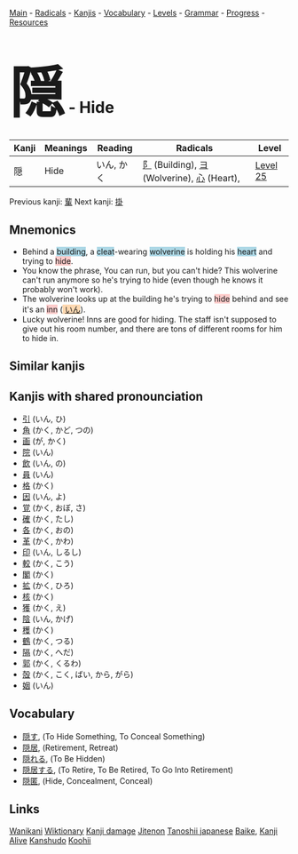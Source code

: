 <style> bigfont {font-size: 100px}</style>
[Main](../README.md) -
[Radicals](../radicals.md) -
[Kanjis](../kanjis.md) -
[Vocabulary](../vocabulary.md) -
[Levels](../levels.md) -
[Grammar](../grammar.md) - 
[Progress](../progress.md) -
[Resources](../resources.md)
# <bigfont> 隠</bigfont> - Hide 

| Kanji | Meanings | Reading | Radicals | Level |
| --- | --- | --- | --- | --- |
| 隠 | Hide | いん, かく | [阝](../radicals/阝.md) (Building), [ヨ](../radicals/ヨ.md) (Wolverine), [心](../radicals/心.md) (Heart),  | [Level 25](../levels/wk_level25.md) |

Previous kanji: [輩](輩.md) Next kanji: [掛](掛.md) 

## Mnemonics
 * Behind a <span style="background-color:#ADD8E6"> building</span>, a <span style="background-color:#ADD8E6"> cleat</span>-wearing <span style="background-color:#ADD8E6"> wolverine</span> is holding his <span style="background-color:#ADD8E6"> heart</span> and trying to <span style="background-color:#ffcccb"> hide</span>.
* You know the phrase, You can run, but you can't hide? This wolverine can't run anymore so he's trying to hide (even though he knows it probably won't work).
* The wolverine looks up at the building he's trying to <span style="background-color:#ffcccb"> hide</span> behind and see it's an <span style="background-color:#ffcccb"> inn</span> (<span style="background-color:#fed8b1"> [いん](https://jisho.org/search/いん)</span>).
* Lucky wolverine! Inns are good for hiding. The staff isn't supposed to give out his room number, and there are tons of different rooms for him to hide in.


## Similar kanjis
 


## Kanjis with shared pronounciation
 * [引](引.md) (いん, ひ)
* [角](角.md) (かく, かど, つの)
* [画](画.md) (が, かく)
* [院](院.md) (いん)
* [飲](飲.md) (いん, の)
* [員](員.md) (いん)
* [格](格.md) (かく)
* [因](因.md) (いん, よ)
* [覚](覚.md) (かく, おぼ, さ)
* [確](確.md) (かく, たし)
* [各](各.md) (かく, おの)
* [革](革.md) (かく, かわ)
* [印](印.md) (いん, しるし)
* [較](較.md) (かく, こう)
* [閣](閣.md) (かく)
* [拡](拡.md) (かく, ひろ)
* [核](核.md) (かく)
* [獲](獲.md) (かく, え)
* [陰](陰.md) (いん, かげ)
* [穫](穫.md) (かく)
* [鶴](鶴.md) (かく, つる)
* [隔](隔.md) (かく, へだ)
* [郭](郭.md) (かく, くるわ)
* [殻](殻.md) (かく, こく, ばい, から, がら)
* [姻](姻.md) (いん)



## Vocabulary
 * [隠す](../vocabulary/隠.md), (To Hide Something, To Conceal Something)
* [隠居](../vocabulary/隠.md), (Retirement, Retreat)
* [隠れる](../vocabulary/隠.md), (To Be Hidden)
* [隠居する](../vocabulary/隠.md), (To Retire, To Be Retired, To Go Into Retirement)
* [隠匿](../vocabulary/隠.md), (Hide, Concealment, Conceal)




## Links 


[Wanikani](https://www.wanikani.com/kanji/隠)
[Wiktionary](https://en.wiktionary.org/wiki/隠)
[Kanji damage](http://www.kanjidamage.com/kanji/search?utf8=✓&q=隠)
[Jitenon](https://jitenon.com/kanji/隠)
[Tanoshii japanese](https://www.tanoshiijapanese.com/dictionary/kanji.cfm?k=隠)
[Baike](https://baike.baidu.com/item/隠),
[Kanji Alive](https://app.kanjialive.com/隠)
[Kanshudo](https://www.kanshudo.com/searchmn?q=隠)
[Koohii](https://kanji.koohii.com/study/kanji/隠)
